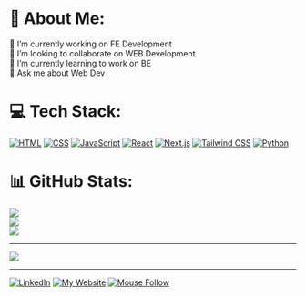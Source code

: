 # 💫 About Me:
🔭 I’m currently working on FE Development<br>👯 I’m looking to collaborate on WEB Development<br>🌱 I’m currently learning to work on BE<br>💬 Ask me about Web Dev


# 💻 Tech Stack:
[![HTML](https://img.shields.io/badge/HTML-E34F26?style=for-the-badge&logo=html5&logoColor=white)](https://developer.mozilla.org/en-US/docs/Web/HTML)
[![CSS](https://img.shields.io/badge/CSS-1572B6?style=for-the-badge&logo=csswizardry&logoColor=white)](https://developer.mozilla.org/en-US/docs/Web/CSS)
[![JavaScript](https://img.shields.io/badge/javascript-%23323330.svg?style=for-the-badge&logo=javascript&logoColor=%23F7DF1E)](https://developer.mozilla.org/en-US/docs/Web/JavaScript)
[![React](https://img.shields.io/badge/react-%2320232a.svg?style=for-the-badge&logo=react&logoColor=%2361DAFB)](https://react.dev/)
[![Next.js](https://img.shields.io/badge/Next.js-black?style=for-the-badge&logo=next.js&logoColor=white)](https://nextjs.org/)
[![Tailwind CSS](https://img.shields.io/badge/TailwindCSS-06B6D4?style=for-the-badge&logo=tailwindcss&logoColor=black)](https://tailwindcss.com/)
[![Python](https://img.shields.io/badge/python-3670A0?style=for-the-badge&logo=python&logoColor=ffdd54)](https://www.python.org/)
# 📊 GitHub Stats:
![](https://github-readme-stats.vercel.app/api?username=iamadi11&theme=dark&hide_border=false&include_all_commits=false&count_private=false)<br/>
![](https://github-readme-streak-stats.herokuapp.com/?user=iamadi11&theme=dark&hide_border=false)<br/>
![](https://github-readme-stats.vercel.app/api/top-langs/?username=iamadi11&theme=dark&hide_border=false&include_all_commits=false&count_private=false&layout=compact)

---
[![](https://visitcount.itsvg.in/api?id=iamadi11&icon=0&color=0)](https://visitcount.itsvg.in)

---
[![LinkedIn](https://img.shields.io/badge/LinkedIn-Aditya-blue?logo=linkedin&logoColor=white)](https://www.linkedin.com/in/adityaraj11/)
[![My Website](https://img.shields.io/badge/Website-Aditya-blue?logo=html5&logoColor=white)](https://my-portfolio-one-weld-36.vercel.app/)
[![Mouse Follow](https://img.shields.io/badge/Mouse_Follow-Project-orange?logo=github&logoColor=white)](https://mouse-follow-nine.vercel.app/)



<!-- Proudly created with GPRM ( https://gprm.itsvg.in ) -->
